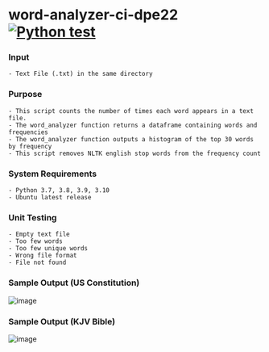 # word-analyzer-ci-dpe22  [![Python test](https://github.com/EC530/word-analyzer-ci-dpe22/actions/workflows/python-test.yml/badge.svg)](https://github.com/EC530/word-analyzer-ci-dpe22/actions/workflows/python-test.yml)

### Input
    - Text File (.txt) in the same directory

### Purpose
    - This script counts the number of times each word appears in a text file.
    - The word_analyzer function returns a dataframe containing words and frequencies
    - The word_analyzer function outputs a histogram of the top 30 words by frequency
    - This script removes NLTK english stop words from the frequency count
    
### System Requirements
    - Python 3.7, 3.8, 3.9, 3.10
    - Ubuntu latest release
    
### Unit Testing
    - Empty text file
    - Too few words
    - Too few unique words
    - Wrong file format
    - File not found

### Sample Output (US Constitution)
![image](https://user-images.githubusercontent.com/74585697/151681831-97b8bc03-1d37-447c-bbd8-87a8e7919f63.png)

### Sample Output (KJV Bible)
![image](https://user-images.githubusercontent.com/74585697/151681835-dfe22fe4-7c62-426f-93b7-23e8e2b5ccd9.png)
